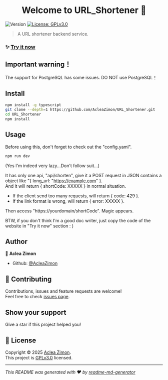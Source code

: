 <h1 align="center">Welcome to URL_Shortener 👋</h1>
<p>
  <img alt="Version" src="https://img.shields.io/badge/version-1.0.0-blue.svg?cacheSeconds=2592000" />
  <a href="./LICENSE" target="_blank">
    <img alt="License: GPLv3.0" src="https://img.shields.io/badge/License-GPLv3.0-yellow.svg" />
  </a>
</p>

> A URL shortener backend service.

### ✨ [Try it now](https://妈妈说域名太长别人记不住.top)

## Important warning！
The support for PostgreSQL has some issues.
DO NOT use PostgreSQL！

## Install

```sh
npm install -g typescript
git clone --depth=1 https://github.com/AcleaZimon/URL_Shortener.git
cd URL_Shortener
npm install
```

## Usage
Before using this, don't forget to check out the "config.yaml".

```sh
npm run dev
```
(Yes I'm indeed very lazy...Don't follow suit...)

It has only one api, "api/shorten", give it a POST request in JSON contains a object like "{ long_url: "https://example.com" }.<br/>
And it will return { shortCode: XXXXX } in normal situation.

- If the client send too many requests, will return { code: 429 }.
- If the link format is wrong, will return { error: XXXXX }.

Then access "https://yourdomain/shortCode". Magic appears.

BTW, if you don't think I'm a good doc writer, just copy the code of the website in "Try it now" section : ) 

## Author

👤 **Aclea Zimon**

* Github: [@AcleaZimon](https://github.com/AcleaZimon)

## 🤝 Contributing

Contributions, issues and feature requests are welcome!<br />Feel free to check [issues page](https://github.com/AcleaZimon/URL_Shortener/issues). 

## Show your support

Give a star if this project helped you!

## 📝 License

Copyright © 2025 [Aclea Zimon](https://github.com/AcleaZimon).<br />
This project is [GPLv3.0](./LICENSE) licensed.

***
_This README was generated with ❤️ by [readme-md-generator](https://github.com/kefranabg/readme-md-generator)_
